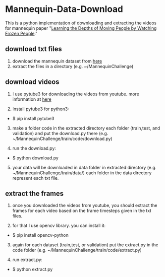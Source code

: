 # Mannequin-Data-Download

This is a python implementation of downloading and extracting the videos for mannequin paper "[Learning the Depths of
Moving People by Watching Frozen People](https://mannequin-depth.github.io/)."

## download txt files
1. download the mannequin dataset from [here](https://google.github.io/mannequinchallenge/www/download.html)
2. extract the files in a directory (e.g. ~/MannequinChallenge)

## download videos
1. I use pytube3 for downloading the videos from youtube. more information at [here](https://towardsdatascience.com/the-easiest-way-to-download-youtube-videos-using-python-2640958318ab)

2. Install pytube3 for python3:
- $ pip install pytube3

3. make a folder code in the extracted directory each folder (train,test, and validation) and put the download.py there (e.g. ~/MannequinChallenge/train/code/download.py)

4. run the download.py:
- $ python download.py

5. your data will be downloaded in data folder in extracted directory (e.g. ~/MannequinChallenge/train/data/)
each folder in the data directory represent each txt file.

## extract the frames
1. once you downloaded the videos from youtube, you should extract the frames for each video based on the frame timesteps given in the txt files.

2. for that I use opencv library. you can install it:
- $ pip install opencv-python

3. again for each dataset (train,test, or validation) put the extract.py in the code folder (e.g. ~/MannequinChallenge/train/code/extract.py)

4. run extract.py:
- $ python extract.py

